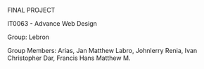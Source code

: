 FINAL PROJECT

IT0063 - Advance Web Design

Group: Lebron

Group Members:
Arias, Jan Matthew
Labro, Johnlerry
Renia, Ivan Christopher
Dar, Francis Hans Matthew M.
